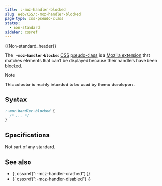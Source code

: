 ```yaml
---
title: :-moz-handler-blocked
slug: Web/CSS/:-moz-handler-blocked
page-type: css-pseudo-class
status:
  - non-standard
sidebar: cssref
---
```


{{Non-standard_header}}

The **`:-moz-handler-blocked`** [CSS](/en-US/docs/Web/CSS) [pseudo-class](/en-US/docs/Web/CSS/Reference/Selectors/Pseudo-classes) is a [Mozilla extension](/en-US/docs/Web/CSS/Reference/Mozilla_extensions) that matches elements that can't be displayed because their handlers have been blocked.

> [!NOTE]
> This selector is mainly intended to be used by theme developers.

## Syntax

```css
:-moz-handler-blocked {
  /* ... */
}
```

## Specifications

Not part of any standard.

## See also

- {{ cssxref(":-moz-handler-crashed") }}
- {{ cssxref(":-moz-handler-disabled") }}
